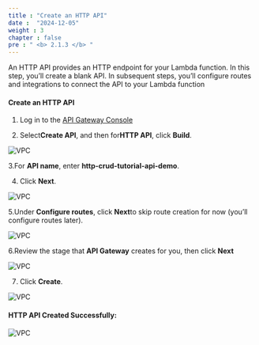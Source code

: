 ```yaml
---
title : "Create an HTTP API"
date :  "2024-12-05" 
weight : 3
chapter : false
pre : " <b> 2.1.3 </b> "
---
```


An HTTP API provides an HTTP endpoint for your Lambda function. In this step, you’ll create a blank API. In subsequent steps, you’ll configure routes and integrations to connect the API to your Lambda function

#### Create an HTTP API

1. Log in to the [API Gateway Console](https://console.aws.amazon.com/apigateway)

2. Select**Create API**, and then for**HTTP API**, click **Build**.

![VPC](/images/api_http/001.png)

3.For **API name**,  enter  **http-crud-tutorial-api-demo**.

4. Click **Next**.

![VPC](/images/api_http/002.png)

5.Under **Configure routes**,  click **Next**to skip route creation for now (you’ll configure routes later).

![VPC](/images/api_http/003.png)

6.Review the stage that **API Gateway** creates for you, then click **Next**

![VPC](/images/api_http/004.png)

7. Click **Create**.

![VPC](/images/api_http/005.png)

#### HTTP API Created Successfully:

![VPC](/images/api_http/006.png)